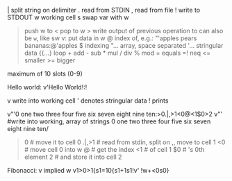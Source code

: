 |<delimiter>    split string on delimiter
.               read from STDIN
,<filename>     read from file
!               write to STDOUT
w               working cell
s<number>       swap <number> var with w
><number>       push w to <number>
<<number>       pop <number> to w
<operation>><number> write output of previous operation to <number>
<number> can also be `w`, like sw
v<data>:        put data in w
@               index of, e.g.: "'apples pears bananas:@'apples
$               indexing
"...            array, space separated
'...            stringular data
{<condition>{...} loop
<number>+<number> add
<number>-<number> sub
<number>*<number> mul
<number>/<number> div
<number>%<number> mod
<number>=<number> equals
<expr>=!<expr>    neq
<expr><=<expr>    smaller
<expr>>=<expr>    bigger


maximum of 10 slots (0-9)



Hello world:
v'Hello World!:!

v write into working cell
' denotes stringular data
! prints


v"'0 one two three four five six seven eight nine ten:>0.|,>1<0@<1$0>2
v"'   #write into working, array of strings
0 one two three four five six seven eight nine ten/
>0      # move it to cell 0
.|,>1   # read from stdin, split on ,, move to cell 1
<0      # move cell 0 into w
@       # get the index
<1      # of cell 1
$0      # 's 0th element
>2      # and store it into cell 2


Fibonacci:      v implied w
v1>0>1{s1=10{s1+1s1!v' !w+<0s0}